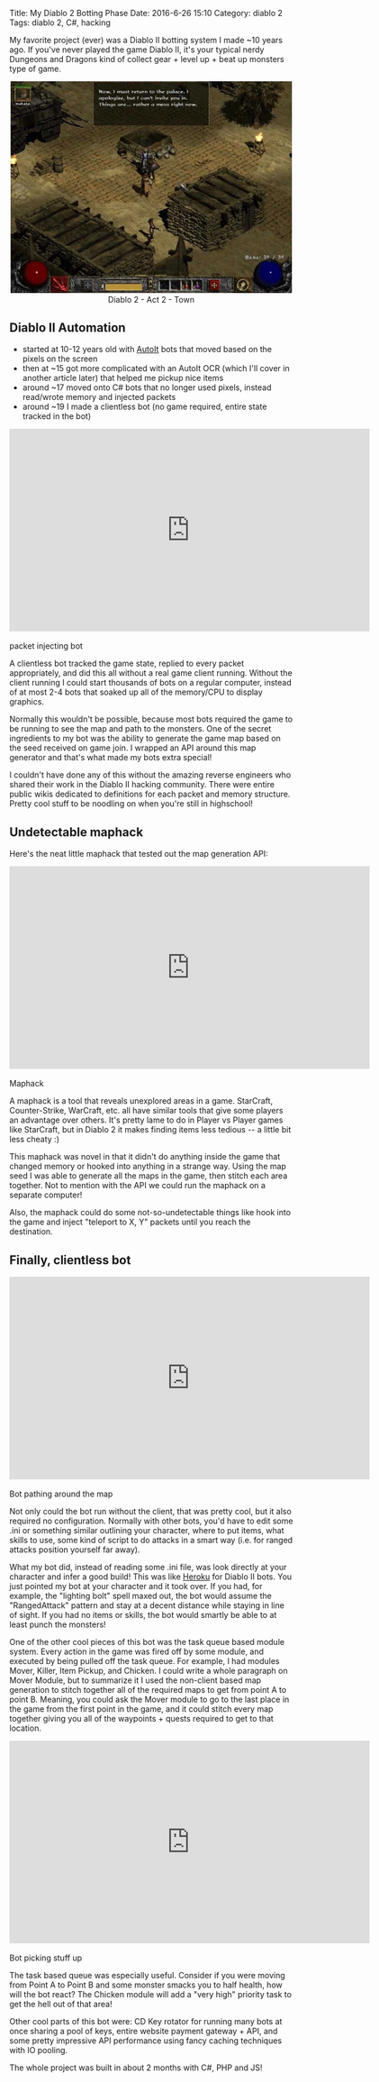 Title: My Diablo 2 Botting Phase
Date: 2016-6-26 15:10
Category: diablo 2
Tags: diablo 2, C#, hacking


My favorite project (ever) was a Diablo II botting system I made ~10 
years ago. If you've never played the game Diablo II, it's your typical 
nerdy Dungeons and Dragons kind of collect gear + level up + beat up 
monsters type of game. 

<p style="text-align: center;" class="image-wrapper">
    <a href="http://us.blizzard.com/en-us/games/d2/"><img src="images/d2/ingame.jpg" alt="Diablo 2" style="max-width: 500px;"></a><br>
    <span class="centered-label">Diablo 2 - Act 2 - Town</span>
</p>

## Diablo II Automation

 * started at 10-12 years old with [AutoIt](http://autoitscript.com) bots that moved based 
 on the pixels on the screen
 * then at ~15 got more complicated with an AutoIt OCR (which I'll cover in another article later) that helped 
 me pickup nice items
 * around ~17 moved onto C# bots that no longer used pixels, instead read/wrote memory and injected packets
 * around ~19 I made a clientless bot (no game required, entire state tracked in the bot)
 
 
<iframe width="640" height="360" class="youtube" src="https://www.youtube-nocookie.com/embed/xqemOAJQBOU?rel=0" frameborder="0" allowfullscreen></iframe>
<p class="centered-label">
packet injecting bot
</p>

A clientless bot tracked the game state, replied to every packet appropriately, and did this 
all without a real game client running. Without the client running I could start thousands of bots on a regular 
computer, instead of at most 2-4 bots that soaked up all of the memory/CPU to display graphics.
 
 
Normally this wouldn't be possible, because most bots required the game to be 
running to see the map and path to the monsters. One of the secret ingredients to my bot was the ability
to generate the game map based on the seed received on game join.
I wrapped an API around this map generator and that's what made my bots extra special! 

I couldn't have done any of this without the amazing reverse engineers who shared their work
in the Diablo II hacking community. There were entire public wikis
dedicated to definitions for each packet and memory structure. Pretty
cool stuff to be noodling on when you're still in highschool!

## Undetectable maphack

Here's the neat little maphack that tested out the map generation API:

<iframe width="640" height="360" class="youtube" src="https://www.youtube-nocookie.com/embed/pL7K58Cdo5Y?rel=0" frameborder="0" allowfullscreen></iframe>
<p class="centered-label">
Maphack
</p>

A maphack is a tool that reveals unexplored areas in a game. StarCraft,
Counter-Strike, WarCraft, etc. all have similar tools that give
some players an advantage over others. It's pretty lame to do in Player vs
Player games like StarCraft, but in Diablo 2 it makes finding items less
tedious -- a little bit less cheaty :)

This maphack was novel in that it didn't do anything inside the game
that changed memory or hooked into anything in a strange way. Using the
map seed I was able to generate all the maps in the game, then 
stitch each area together. Not to mention with the API we could run the maphack on
a separate computer!

Also, the maphack could do some not-so-undetectable things like hook
into the game and inject "teleport to X, Y" packets until you reach
the destination.

## Finally, clientless bot

<iframe width="640" height="360" class="youtube" src="https://www.youtube-nocookie.com/embed/9epvPv-mD1Y?rel=0" frameborder="0" allowfullscreen></iframe>
<p class="centered-label">
Bot pathing around the map
</p>


Not only could the bot run without the client, that was pretty cool, but 
it also required no configuration. Normally with other bots, you'd have to edit some 
.ini or something similar outlining your character, where to put items, 
what skills to use, some kind of script to do attacks in a smart way 
(i.e. for ranged attacks position yourself far away).

What my bot did, instead of reading some .ini file, was look directly at 
your character and infer a good build! This was like [Heroku](http://heroku.com) for Diablo 
II bots. You just pointed my bot at your character and it took over. If 
you had, for example, the "lighting bolt" spell maxed out, the bot would 
assume the "RangedAttack" pattern and stay at a decent distance while 
staying in line of sight. If you had no items or skills, the bot would 
smartly be able to at least punch the monsters!

One of the other cool pieces of this bot was the task queue based module 
system. Every action in the game was fired off by some module, and 
executed by being pulled off the task queue. For example, I had modules 
Mover, Killer, Item Pickup, and Chicken. I could write a whole paragraph 
on Mover Module, but to summarize it I used the non-client based map 
generation to stitch together all of the required maps to get from 
point A to point B. Meaning, you could ask the Mover module to go to the 
last place in the game from the first point in the game, and it could 
stitch every map together giving you all of the waypoints + quests 
required to get to that location.

<iframe width="640" height="360" class="youtube" src="https://www.youtube-nocookie.com/embed/kGcE9SBIJ68?rel=0" frameborder="0" allowfullscreen></iframe>
<p class="centered-label">
Bot picking stuff up
</p>

The task based queue was especially useful. Consider if you were moving 
from Point A to Point B and some monster smacks you to half health, how 
will the bot react? The Chicken module will add a "very high" priority 
task to get the hell out of that area! 

Other cool parts of this bot were: CD Key rotator for running many bots 
at once sharing a pool of keys, entire website payment gateway + API, 
and some pretty impressive API performance using fancy caching techniques
with IO pooling.

The whole project was built in about 2 months with C#, PHP and JS!

